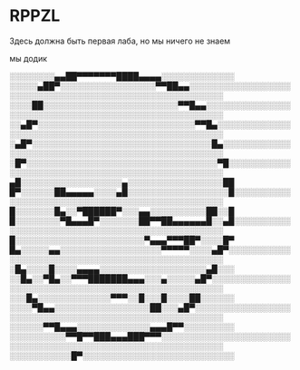 # RPPZL
Здесь должна быть первая лаба, но мы ничего не знаем

мы додик

░░░░░░░░▄▄██▀▀▀▀▀▀▀████▄▄▄▄░░░░░░░░░░░░░
░░░░░▄██▀░░░░░░░░░░░░░░░░░▀▀██▄▄░░░░░░░░░░░░░░░░░░░░░░░░░░░░░░░░░░░░░░░░░░░░░░░░░░░░░░░░
░░░░██░░░░░░░░░░░░░░░░░░░░░░░░▀▀█▄▄░░░░░░░░░░░░░░░░░░░░░░░░░░░░░░░░░░░░░░░░░░░░░░░░░░░░░
░░▄█▀░░░░░░░░░░░░░░░░░░░░░░░░░░░░▀▀█▄░░░░░░░░░░░░░░░░░░░░░░░░░░░░░░░░░░░░░░░░░░░░░░░░░░░
░▄█▀░░░░░░░░░░░░░░░░░░░░░░░░░░░░░░░░█▄░░░░░░░░░░░░░░░░░░░░░░░░░░░░░░░░░░░░░░░░░░░░░░░░░░
░█▀░░░░░░░░░░░░░░░░░░░░░░░░░░░░░░░░░░▀█░░░░░░░░░░░░░░░░░░░░░░░░░░░░░░░░░░░░░░░░░░░░░░░░░
▄█░░░░░░░░░░░░░░░░░░▄░░░░░░░░░░░░░░░░░██
█▀░░░░░░██▄▄▄▄▄░░░░▄█░░░░░░░░░░░░░░░░░░█░░░░░░░░░░░░░░░░░░░░░░░░░░░░░░░░░░░░░░░░░░░░░░░░
█░░░░░░░█▄░░▀██████▀░░░▄▄░░░░░░░░░░██░░█
█░░░░░░░░▀█▄▄▄█▀░░░░░░░██▀▀██▄▄▄▄▄▄█░░▄█░░░░░░░░░░░░░░░░░░░░░░░░░░░░░░░░░░░░░░░░░░░░░░░░
█░░░░░░░░░░░░░░░░░░░░░░░▀▄▄▄▀▀▀██▀░░░░█▀
█▄░░░░░▄▄░░░░░░░░░░░░░░░░░░▀▀▀▀▀░░░░▄█▀░░░░░░░░░░░░░░░░░░░░░░░░░░░░░░░░░░░░░░░░░░░░░░░░░
░█▄░░░░█░░░░▄▄▄▄░░░░░░░░░░░░░░░░░░░▄█░░░
░░█▄░░▀█▄░░▀▀▀███████▄▄▄░░░▄░░░░░▄█▀░░░░░░░░░░░░░░░░░░░░░░░░░░░░░░░░░░░░░░░░░░░░░░░░░░░░
░░░█▄░░░░░░░░░░░░░▀▀▀░░█░░░█░░░░██░░░░░░
░░░░▀█▄▄░░░░░░░░░░░░░░░░░██░░░▄█▀░░░░░░░░░░░░░░░░░░░░░░░░░░░░░░░░░░░░░░░░░░░░░░░░░░░░░░░
░░░░░░▀▀█▄▄▄░░░░░░░░░░░░░▄▄▄█▀▀░░░░░░░░░
░░░░░░░░░░▀▀█▀▀███▄▄▄███▀▀▀░░░░░░░░░░░░░░░░░░░░░░░░░░░░░░░░░░░░░░░░░░░░░░░░░░░░░░░░░░░░░
░░░░░░░░░░░█▀░░░░░░░░░░░░░░░░░░░░░░░░░░░
